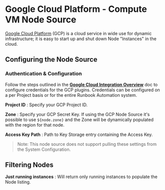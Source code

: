 # Google Cloud Platform - Compute VM Node Source

[Google Cloud Platform](https://cloud.google.com) (GCP) is a cloud service in wide use for dynamic infrastructure; it is easy to start up and shut down Node "Instances" in the cloud.


## Configuring the Node Source

### Authentication & Configuration
Follow the steps outlined in the [**Google Cloud Integration Overview**](/manual/plugins/gcp-plugins-overview) doc to configure credentials for the GCP plugins.
Credentials can be configured on a per Project basis or for the entire Runbook Automation system.

**Project ID**
: Specify your GCP Project ID.

**Zone**
: Specify your GCP Secret Key. If using the GCP Node Source it's possible to use `${node.zone}` and the Zone will be dynamically populated with the region for that node.

**Access Key Path**
: Path to Key Storage entry containing the Access Key.

> Note: This node source does not support pulling these settings from the System Configuration.

## Filtering Nodes

**Just running instances**
: Will return only running instances to populate the Node listing.
